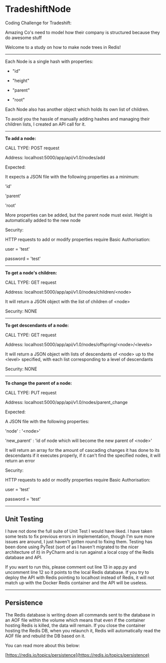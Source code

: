 
# TradeshiftNode

Coding Challenge for Tradeshift:

  

Amazing Co's need to model how their company is structured because they do awesome stuff

  

Welcome to a study on how to make node trees in Redis!

  

------------------------------------------------------

  

Each Node is a single hash with properties:

- "id"

- "height"

- "parent"

- "root"

  

Each Node also has another object which holds its own list of children.

To avoid you the hassle of manually adding hashes and managing their children lists, I created an API call for it.

--------

**To add a node:**

CALL TYPE: POST request

Address: localhost:5000/app/api/v1.0/nodes/add

Expected:

It expects a JSON file with the following properties as a minimum:

'id'

'parent'

'root'

More properties can be added, but the parent node must exist. Height is automatically added to the new node

Security:

HTTP requests to add or modify properties require Basic Authorisation:

user = 'test'

password = 'test'

 -----------

**To get a node's children:**

CALL TYPE: GET request

Address: localhost:5000/app/api/v1.0/nodes/children/\<node>

It will return a JSON object with the list of children of \<node>

Security: NONE

  ---------

**To get descendants of a node:**

CALL TYPE: GET request

Address: localhost:5000/app/api/v1.0/nodes/offspring/\<node>/\<levels>

It will return a JSON object with lists of descendants of \<node> up to the \<level> specified, with each list corresponding to a level of descendants

Security: NONE

  -----------

**To change the parent of a node:**

CALL TYPE: PUT request

Address: localhost:5000/app/api/v1.0/nodes/parent_change

Expected:

A JSON file with the following properties:

'node' : '\<node>'

'new_parent' : 'id of node which will become the new parent of \<node>'

It will return an array for the amount of cascading changes it has done to its descendants if it executes properly, if it can't find the specified nodes, it will return an error

Security:

HTTP requests to add or modify properties require Basic Authorisation:

user = 'test'

password = 'test'

-------

## Unit Testing

I have not done the full suite of Unit Test I would have liked. I have taken some tests to fix previous errors in implementation, though I'm sure more issues are around, I just haven't gotten round to fixing them. Testing has been done using PyTest (sort of as I haven't migrated to the nicer architecture of it) in PyCharm and is run against a local copy of the Redis database and API.

If you want to run this, please comment out line 13 in app.py and uncomment line 12 so it points to the local Redis database. If you try to deploy the API with Redis pointing to localhost instead of Redis, it will not match up with the Docker Redis container and the API will be useless.

-------

## Persistence

The Redis database is writing down all commands sent to the database in an AOF file within the volume which means that even if the container hosting Redis is killed, the data will remain. If you close the container hosting the Redis DB, when you relaunch it, Redis will automatically read the AOF file and rebuild the DB based on it.

You can read more about this below:

[https://redis.io/topics/persistence](https://redis.io/topics/persistence)